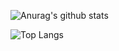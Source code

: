 ![Anurag's github stats](https://github-readme-stats.vercel.app/api?username=felix990302&count_private=true&show_icons=true)

![Top Langs](https://github-readme-stats.vercel.app/api/top-langs/?username=felix990302)
